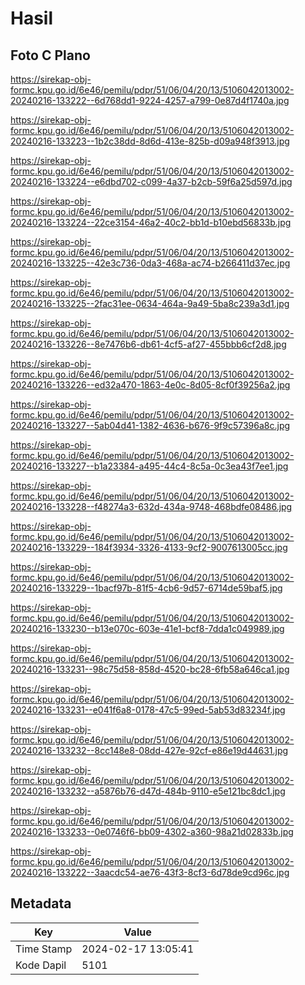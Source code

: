 # Hasil

## Foto C Plano

https://sirekap-obj-formc.kpu.go.id/6e46/pemilu/pdpr/51/06/04/20/13/5106042013002-20240216-133222--6d768dd1-9224-4257-a799-0e87d4f1740a.jpg

https://sirekap-obj-formc.kpu.go.id/6e46/pemilu/pdpr/51/06/04/20/13/5106042013002-20240216-133223--1b2c38dd-8d6d-413e-825b-d09a948f3913.jpg

https://sirekap-obj-formc.kpu.go.id/6e46/pemilu/pdpr/51/06/04/20/13/5106042013002-20240216-133224--e6dbd702-c099-4a37-b2cb-59f6a25d597d.jpg

https://sirekap-obj-formc.kpu.go.id/6e46/pemilu/pdpr/51/06/04/20/13/5106042013002-20240216-133224--22ce3154-46a2-40c2-bb1d-b10ebd56833b.jpg

https://sirekap-obj-formc.kpu.go.id/6e46/pemilu/pdpr/51/06/04/20/13/5106042013002-20240216-133225--42e3c736-0da3-468a-ac74-b266411d37ec.jpg

https://sirekap-obj-formc.kpu.go.id/6e46/pemilu/pdpr/51/06/04/20/13/5106042013002-20240216-133225--2fac31ee-0634-464a-9a49-5ba8c239a3d1.jpg

https://sirekap-obj-formc.kpu.go.id/6e46/pemilu/pdpr/51/06/04/20/13/5106042013002-20240216-133226--8e7476b6-db61-4cf5-af27-455bbb6cf2d8.jpg

https://sirekap-obj-formc.kpu.go.id/6e46/pemilu/pdpr/51/06/04/20/13/5106042013002-20240216-133226--ed32a470-1863-4e0c-8d05-8cf0f39256a2.jpg

https://sirekap-obj-formc.kpu.go.id/6e46/pemilu/pdpr/51/06/04/20/13/5106042013002-20240216-133227--5ab04d41-1382-4636-b676-9f9c57396a8c.jpg

https://sirekap-obj-formc.kpu.go.id/6e46/pemilu/pdpr/51/06/04/20/13/5106042013002-20240216-133227--b1a23384-a495-44c4-8c5a-0c3ea43f7ee1.jpg

https://sirekap-obj-formc.kpu.go.id/6e46/pemilu/pdpr/51/06/04/20/13/5106042013002-20240216-133228--f48274a3-632d-434a-9748-468bdfe08486.jpg

https://sirekap-obj-formc.kpu.go.id/6e46/pemilu/pdpr/51/06/04/20/13/5106042013002-20240216-133229--184f3934-3326-4133-9cf2-9007613005cc.jpg

https://sirekap-obj-formc.kpu.go.id/6e46/pemilu/pdpr/51/06/04/20/13/5106042013002-20240216-133229--1bacf97b-81f5-4cb6-9d57-6714de59baf5.jpg

https://sirekap-obj-formc.kpu.go.id/6e46/pemilu/pdpr/51/06/04/20/13/5106042013002-20240216-133230--b13e070c-603e-41e1-bcf8-7dda1c049989.jpg

https://sirekap-obj-formc.kpu.go.id/6e46/pemilu/pdpr/51/06/04/20/13/5106042013002-20240216-133231--98c75d58-858d-4520-bc28-6fb58a646ca1.jpg

https://sirekap-obj-formc.kpu.go.id/6e46/pemilu/pdpr/51/06/04/20/13/5106042013002-20240216-133231--e041f6a8-0178-47c5-99ed-5ab53d83234f.jpg

https://sirekap-obj-formc.kpu.go.id/6e46/pemilu/pdpr/51/06/04/20/13/5106042013002-20240216-133232--8cc148e8-08dd-427e-92cf-e86e19d44631.jpg

https://sirekap-obj-formc.kpu.go.id/6e46/pemilu/pdpr/51/06/04/20/13/5106042013002-20240216-133232--a5876b76-d47d-484b-9110-e5e121bc8dc1.jpg

https://sirekap-obj-formc.kpu.go.id/6e46/pemilu/pdpr/51/06/04/20/13/5106042013002-20240216-133233--0e0746f6-bb09-4302-a360-98a21d02833b.jpg

https://sirekap-obj-formc.kpu.go.id/6e46/pemilu/pdpr/51/06/04/20/13/5106042013002-20240216-133222--3aacdc54-ae76-43f3-8cf3-6d78de9cd96c.jpg


## Metadata

| Key        | Value               |
| ---------- | ------------------- |
| Time Stamp | 2024-02-17 13:05:41 |
| Kode Dapil | 5101                |



